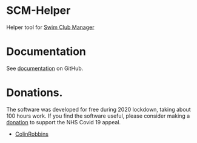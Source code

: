 # SCM-Helper
Helper tool for [Swim Club Manager](https://www.swimclubmanager.co.uk/)
# Documentation
See [documentation](https://github.com/ColinRobbins/scm-helper/wiki) on GitHub.
#
# Donations.
The software was developed for free during 2020 lockdown, taking about 100 hours work.  If you find the software useful, please consider making a [donation](https://uk.virginmoneygiving.com/NottinghamLeander) to support the NHS Covid 19 appeal.

* [ColinRobbins](https://github.com/ColinRobbins)
